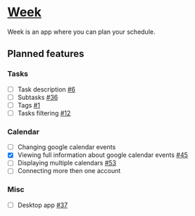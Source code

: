 # [Week](https://app.getweek.pro/)
 Week is an app where you can plan your schedule.

## Planned features
### Tasks
- [ ] Task description [#6](https://github.com/getweek/issues/issues/6)
- [ ] Subtasks [#36](https://github.com/getweek/issues/issues/36)
- [ ] Tags [#1](https://github.com/getweek/issues/issues/1)
- [ ] Tasks filtering [#12](https://github.com/getweek/issues/issues/12)

### Calendar
- [ ] Changing google calendar events
- [x] Viewing full information about google calendar events [#45](https://github.com/getweek/issues/issues/45)
- [ ] Displaying multiple calendars [#53](https://github.com/getweek/issues/issues/54)
- [ ] Connecting more then one account

### Misc
- [ ] Desktop app [#37](https://github.com/getweek/issues/issues/37)
